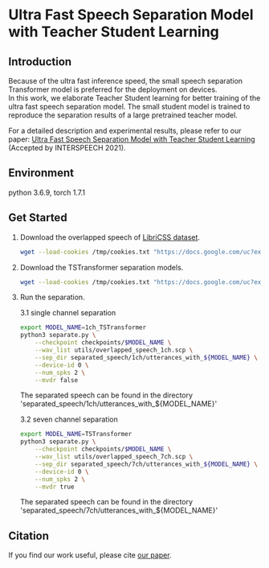 # Ultra Fast Speech Separation Model with Teacher Student Learning

## Introduction

Because of the ultra fast inference speed, the small speech separation Transformer model is preferred for the deployment on devices.   
In this work,  we elaborate Teacher Student learning for better training of the ultra fast speech separation model. 
The small student model is trained to reproduce the separation results  of  a  large  pretrained  teacher  model.

For a detailed description and experimental results, please refer to our paper: [Ultra Fast Speech Separation Model with Teacher Student Learning](https://www.microsoft.com/en-us/research/uploads/prod/2021/08/Ultra_Fast_Speech_Separation_Model_with_Teacher_Student_Learning.pdf) (Accepted by INTERSPEECH 2021).

## Environment
python 3.6.9, torch 1.7.1

## Get Started
1. Download the overlapped speech of [LibriCSS dataset](https://github.com/chenzhuo1011/libri_css).

    ```bash
    wget --load-cookies /tmp/cookies.txt "https://docs.google.com/uc?export=download&confirm=$(wget --quiet --save-cookies /tmp/cookies.txt --keep-session-cookies --no-check-certificate 'https://docs.google.com/uc?export=download&id=1PdloA-V8HGxkRu9MnT35_civpc3YXJsT' -O- | sed -rn 's/.*confirm=([0-9A-Za-z_]+).*/\1\n/p')&id=1PdloA-V8HGxkRu9MnT35_civpc3YXJsT" -O overlapped_speech.zip && rm -rf /tmp/cookies.txt && unzip overlapped_speech.zip && rm overlapped_speech.zip
   ```

2. Download the TSTransformer separation models.

    ```bash
    wget --load-cookies /tmp/cookies.txt "https://docs.google.com/uc?export=download&confirm=$(wget --quiet --save-cookies /tmp/cookies.txt --keep-session-cookies --no-check-certificate 'https://docs.google.com/uc?export=download&id=1yFTJb0AeyHfTE75BH_8Di4DUC2RDix3T' -O- | sed -rn 's/.*confirm=([0-9A-Za-z_]+).*/\1\n/p')&id=1yFTJb0AeyHfTE75BH_8Di4DUC2RDix3T" -O checkpoints.zip && rm -rf /tmp/cookies.txt && unzip checkpoints.zip && rm checkpoints.zip
    ```

3. Run the separation.

    3.1 single channel separation 

    ```bash
    export MODEL_NAME=1ch_TSTransformer
    python3 separate.py \
        --checkpoint checkpoints/$MODEL_NAME \
        --wav_list utils/overlapped_speech_1ch.scp \
        --sep_dir separated_speech/1ch/utterances_with_${MODEL_NAME} \
        --device-id 0 \
        --num_spks 2 \
        --mvdr false 
    ```
   The separated speech can be found in the directory 'separated_speech/1ch/utterances_with_${MODEL_NAME}'

    3.2 seven channel separation 

    ```bash
    export MODEL_NAME=TSTransformer
    python3 separate.py \
        --checkpoint checkpoints/$MODEL_NAME \
        --wav_list utils/overlapped_speech_7ch.scp \
        --sep_dir separated_speech/7ch/utterances_with_${MODEL_NAME} \
        --device-id 0 \
        --num_spks 2 \
        --mvdr true 
    ```
    
    The separated speech can be found in the directory 'separated_speech/7ch/utterances_with_${MODEL_NAME}'

## Citation
If you find our work useful, please cite [our paper](https://www.microsoft.com/en-us/research/uploads/prod/2021/08/Ultra_Fast_Speech_Separation_Model_with_Teacher_Student_Learning.pdf).
<!-- ```bibtex
@article{CSS_with_TSTransformer,
}
``` -->
